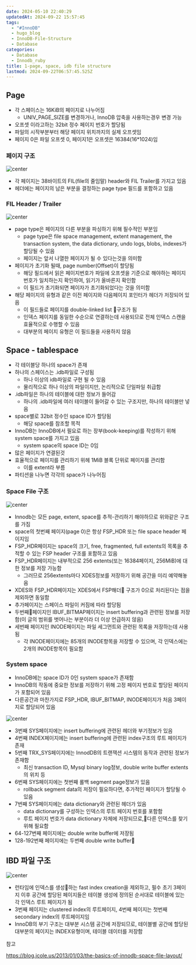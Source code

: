 ```yaml
---
date: 2024-05-10 22:40:29
updatedAt: 2024-09-22 15:57:45
tags:
  - "#InnoDB"
  - hugo_blog
  - InnoDB-File-Structure
  - Database
categories:
  - Database
  - Innodb_ruby
title: 1-page, space, idb file structure
lastmod: 2024-09-22T06:57:45.525Z
---
```

## Page

* 각 스페이스는 16KiB의 페이지로 나누어짐
  * UNIV\_PAGE\_SIZE를 변경하거나, InnoDB 압축을 사용하는경우 변경 가능
* 오프셋 이라고하는 32bit 정수 페이지 번호가 할당됨
* 파일의 시작부분부터 해당 페이지 위치까지의 실제 오프셋임
* 페이지 0은 파일 오프셋 0, 페이지1은 오프셋은 16384(16\*1024)임

### 페이지 구조

![center](/image/real-resource-image/Pasted%20image%2020240511112606.png)

* 각 페이지는 38바이트의 FIL(file의 줄임말) header와 FIL Trailer를 가지고 있음
* 헤더에는 페이지의 남은 부분을 결정하는 page type 필드를 포함하고 있음

### FIL Header / Trailer

![center](/image/real-resource-image/Pasted%20image%2020240511112813.png)

* page type은 페이지의 다른 부분을 파싱하기 위해 필수적인 부분임
  * page type은 file space management, extent management, the transaction system, the data dictionary, undo logs, blobs, indexes가 할당될 수 있음
  * 페이지는 앞서 나열한 페이지가 될 수 있다는것을 의미함
* 페이지가 초기화 될때, page number(Offset)이 할당됨
  * 해당 필드에서 읽은 페이지번호가 파일에 오프셋을 기준으로 해야하는 페이지 번호가 일치하는지 확인하여, 읽기가 올바른지 확인함
  * 이 필드가 초기화되면 페이자가 초기화되었다는 것을 의미함
* 해당 페이지의 유형과 같은 이전 페이지와 다음페이지 포인터가 헤더가 저장되어 있음
  * 이 필드들로 페이지를 double-linked list 구조가 됨
  * 인덱스 페이지를 동일한 수순으로 연결하는데 사용되므로 전체 인덱스 스캔을 효율적으로 수행할 수 있음
  * 대부분의 페이지 유형은 이 필드들을 사용하지 않음

## Space - tablespace

* 각 테이블당 하나의 space가 존재
* 하나의 스페이스는 .idb파일로 구성됨
  * 하나 이상의 idb파일로 구현 될 수 있음
  * 물리적으로 하나 이상의 파일이지만, 논리적으로 단일파일 취급함
* .idb파일은 하나의 테이블에 대한 정보가 들어감
  * 하나의 .idb파일에 여러 테이블이 들어갈 수 있는 구조지만, 하나의 테이블만 넣음
* space별로 32bit 정수인 space ID가 할당됨
  * 해당 space를 참조할 목적
* InnoDB는 InnoDB에서 필요로 하는 장부(book-keeping)를 작성하기 위해 system space를 가지고 있음
  * system space의 space ID는 0임
* 많은 페이지가 연결된것
* 효율적으로 페이지를 관리하기 위헤 1MiB 블록 단위로 페이지를 관리함
  * 이를 extent라 부름
* 파티션을 나누면 각각의 space가 나누어짐

### Space File 구조

![center](/image/real-resource-image/Pasted%20image%2020240511225238.png)

* Innodb는 모든 page, extent, space를 추적-관리하기 해야하므로 위와같은 구조를 가짐
* space의 첫번째 페이지(page 0)은 항상 FSP\_HDR 또는 file space header 페이지임
* FSP\_HDR페이지는 space의 크기, free, fragmented, full extents의 목록을 추적할 수 있는 FSP header 구조를 포함하고 있음
* FSP\_HDR페이지는 내부적으로 256 extents(또는 16384페이지, 256MiB)에 대한 정보를 저장 가능함
  * 그러므로 256extents마다 XDES정보를 저장하기 위해 공간을 미리 예약해놓음
* XDES와 FSP\_HDR페이지는 XDES에서 FSP해더 구조가 0으로 처리된다는 점을 제외하면 동일함
* 추가페이지는 스페이스 파일이 커짐에 따라 할당됨
* 두번째페이지인 IBUF\_BITMAP페이지는 insert buffering과 관련된 정보를 저장함(이 글의 범위를 벗어나는 부분이라 더 이상 언급하지 않음)
* 세번째 페이지인 INODE페이지는 파일 세그먼트와 관련된 목록을 저장하는데 사용됨
  * 각 INODE페이지에는 85개의 INODE항목을 저장할 수 있으며, 각 인덱스에는 2개의 INODE항목이 필요함

### System space

* InnoDB에는 space ID가 0인 system space가 존재함
* InnoDB의 작동에 중요한 정보를 저장하기 위해 고정 페이지 번호로 할당된 페이지가 포함되어 있음
* 다른공간과 마찬가지로 FSP\_HDR, IBUF\_BITMAP, INODE페이지가 처음 3페이지로 할당되어 있음

![center](/image/real-resource-image/Pasted%20image%2020240511231613.png)

* 3번째 SYS페이지에는 insert buffering에 관련된 헤더와 부기정보가 있음
* 4번째 INDEX페이지에는 insert buffering에 관련된 index구조의 루트 페이지가 존재
* 5번째 TRX\_SYS페이지에는 InnodDB의 트랜잭션 시스템의 동작과 관련된 정보가 존재함
  * 최신 transaction ID, Mysql binary log정보, double write buffer extents의 위치 등
* 6번째 SYS페이지에는 첫번째 롤백 segment page정보가 있음
  * rollback segment data의 저장이 필요하다면, 추가적인 페이지가 할당될 수 있음
* 7번째 SYS페이지에는 data dictionary와 관련된 헤더가 있음
  * data dictionary를 구성하는 인덱스의 루트 페이지 번호를 포함함
  * 루트 페이지 번호가 data dictionary 자체에 저장되므로,다른 인덱스를 찾기 위해 필요함
* 64-127번째 페이지에는 double write buffer에 저장됨
* 128-192번째 페이지에는 두번째 double write buffer

## IBD 파일 구조

![center](/image/real-resource-image/Pasted%20image%2020240511233507.png)

* 런타임에 인덱스를 생성하는 fast index creation을 제외하고, 필수 초기 3페이지 이후 공간에 할당된 페이지들은 테이블 생성에 정의된 순서대로 테이블에 있는 각 인덱스 루트 페이지가 됨
* 3번째 페이지는 clustered index의 루트페이지, 4번째 페이지는 첫번째 secondary index의 루트페이지임
* InnoDB의 부기 구조는 대부분 시스템 공간에 저장되므로, 테이블별 공간에 할당된 대부분의 페이지는 INDEX유형이며, 테이블 데이터를 저장함

참고

https://blog.jcole.us/2013/01/03/the-basics-of-innodb-space-file-layout/
